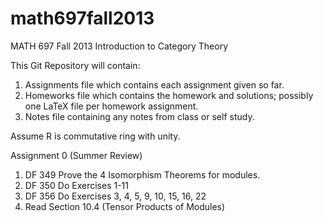 math697fall2013
===============

MATH 697 Fall 2013 Introduction to Category Theory

This Git Repository will contain:

1. Assignments file which contains each assignment given so far.
2. Homeworks file which contains the homework and solutions; possibly one LaTeX file per homework assignment.
3. Notes file containing any notes from class or self study.

Assume R is commutative ring with unity.

Assignment 0 (Summer Review)

1. DF 349 Prove the 4 Isomorphism Theorems for modules.
2. DF 350 Do Exercises 1-11
3. DF 356 Do Exercises 3, 4, 5, 9, 10, 15, 16, 22
4. Read Section 10.4 (Tensor Products of Modules)
